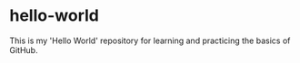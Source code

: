 # hello-world

This is my 'Hello World' repository for learning and practicing the basics of GitHub.
